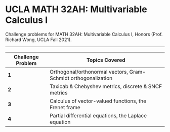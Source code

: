 # UCLA MATH 32AH: Multivariable Calculus I

Challenge problems for MATH 32AH: Multivariable Calculus I, Honors (Prof. Richard Wong, UCLA Fall 2021).

---

| Challenge Problem | Topics Covered |
|---|---|
| **1** | Orthogonal/orthonormal vectors, Gram-Schmidt orthogonalization |
| **2** | Taxicab & Chebyshev metrics, discrete & SNCF metrics |
| **3** | Calculus of vector-valued functions, the Frenet frame |
| **4** | Partial differential equations, the Laplace equation |

